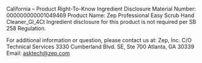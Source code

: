  
 
 
California – Product Right-To-Know Ingredient Disclosure 
Material Number: 000000000001049469 
Product Name: Zep Professional Easy Scrub Hand Cleaner_Gl_4Ct 
Ingredient disclosure for this product is not required per SB 258 Regulation. 
 
For additional information or question, please contact us at: 
Zep, Inc. 
C/O Technical Services 
3330 Cumberland Blvd. SE, Ste 700 
Atlanta, GA 30339 
Email: asktech@zep.com 
 
 
 
 
